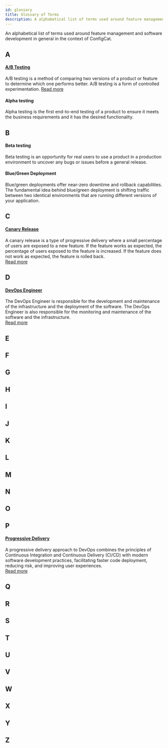 ```yaml
---
id: glossary
title: Glossary of Terms
description: A alphabetical list of terms used around feature management in the context of ConfigCat.
---
```


An alphabetical list of terms used around feature management and software development in general in the context of ConfigCat.

## A

#### [A/B Testing](https://configcat.com/blog/2022/05/02/what-is-ab-testing/)

A/B testing is a method of comparing two versions of a product or feature to determine which one performs better. A/B testing is a form of controlled experimentation.
[Read more](https://configcat.com/blog/2022/05/02/what-is-ab-testing/)

#### Alpha testing

Alpha testing is the first end-to-end testing of a product to ensure it meets the business requirements and it has the desired functionality.

## B

#### Beta testing

Beta testing is an opportunity for real users to use a product in a production environment to uncover any bugs or issues before a general release.

#### Blue/Green Deployment

Blue/green deployments offer near-zero downtime and rollback capabilities. The fundamental idea behind blue/green deployment is shifting traffic between two identical environments that are running different versions of your application.

## C

#### [Canary Release](https://configcat.com/blog/2022/01/14/progressive-delivery/#canary-releases)

A canary release is a type of progressive delivery where a small percentage of users are exposed to a new feature. If the feature works as expected, the percentage of users exposed to the feature is increased. If the feature does not work as expected, the feature is rolled back.  
[Read more](https://configcat.com/blog/2022/01/14/progressive-delivery/#canary-releases)

## D

#### [DevOps Engineer](glossary/devops-engineer.md)

The DevOps Engineer is responsible for the development and maintenance of the infrastructure and the deployment of the software. The DevOps Engineer is also responsible for the monitoring and maintenance of the software and the infrastructure.  
[Read more](glossary/devops-engineer.md)

## E

## F

## G

## H

## I

## J

## K

## L

## M

## N

## O

## P

#### [Progressive Delivery](https://configcat.com/blog/2022/01/14/progressive-delivery/)

A progressive delivery approach to DevOps combines the principles of Continuous Integration and Continuous Delivery (CI/CD) with modern software development practices, facilitating faster code deployment, reducing risk, and improving user experiences.  
[Read more](https://configcat.com/blog/2022/01/14/progressive-delivery/)

## Q

## R

## S

## T

## U

## V

## W

## X

## Y

## Z
